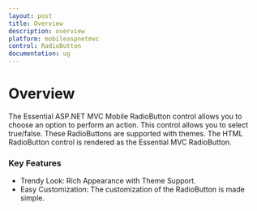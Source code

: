 ```yaml
---
layout: post
title: Overview
description: overview
platform: mobileaspnetmvc
control: RadioButton
documentation: ug
---
```


# Overview

The Essential ASP.NET MVC Mobile RadioButton control allows you to choose an option to perform an action. This control allows you to select true/false. These RadioButtons are supported with themes. The HTML RadioButton control is rendered as the Essential MVC RadioButton.

### Key Features

* Trendy Look: Rich Appearance with Theme Support.
* Easy Customization: The customization of the RadioButton is made simple.
